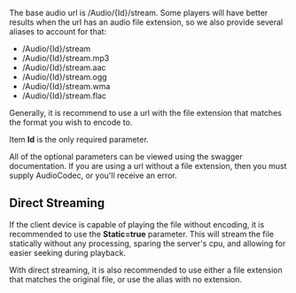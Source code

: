 The base audio url is /Audio/{Id}/stream. Some players will have better results when the url has an audio file extension, so we also provide several aliases to account for that:

* /Audio/{Id}/stream
* /Audio/{Id}/stream.mp3
* /Audio/{Id}/stream.aac
* /Audio/{Id}/stream.ogg
* /Audio/{Id}/stream.wma
* /Audio/{Id}/stream.flac

Generally, it is recommend to use a url with the file extension that matches the format you wish to encode to.

Item **Id** is the only required parameter. 

All of the optional parameters can be viewed using the swagger documentation. If you are using a url without a file extension, then you must supply AudioCodec, or you'll receive an error.

## Direct Streaming

If the client device is capable of playing the file without encoding, it is recommended to use the **Static=true** parameter. This will stream the file statically without any processing, sparing the server's cpu, and allowing for easier seeking during playback.

With direct streaming, it is also recommended to use either a file extension that matches the original file, or use the alias with no extension.